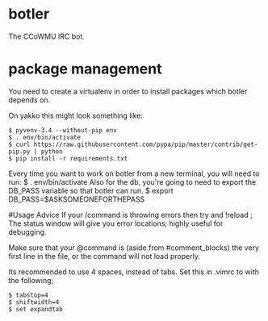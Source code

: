 botler
======

The CCoWMU IRC bot.

# package management

You need to create a virtualenv in order to install packages which botler
depends on.

On yakko this might look something like:

    $ pyvenv-3.4 --without-pip env
    $ . env/bin/activate
    $ curl https://raw.githubusercontent.com/pypa/pip/master/contrib/get-pip.py | python
    $ pip install -r requirements.txt

Every time you want to work on botler from a new terminal, you will need to run:
    $ . env/bin/activate
Also for the db, you're going to need to export the DB_PASS variable so that botler can run.
    $ export DB_PASS=$ASKSOMEONEFORTHEPASS

#Usage Advice
If your /command is throwing errors then try and !reload ; The status window will give you error locations; highly useful for debugging.

Make sure that your @command is (aside from #comment_blocks) the very first line in the file, or the command will not load properly.

Its recommended to use 4 spaces, instead of tabs. Set this in .vimrc to with the following;

    $ tabstop=4
    $ shiftwidth=4
    $ set expandtab
